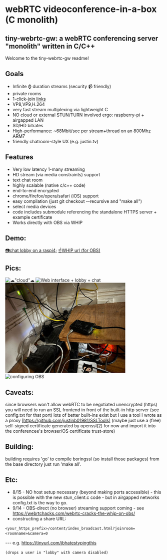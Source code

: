 # webRTC videoconference-in-a-box (C monolith)

## tiny-webrtc-gw: a webRTC conferencing server "monolith" written in C/C++
Welcome to the tiny-webrtc-gw readme!


## Goals
* Infinite &#x231A; duration streams     (security &#x1F4F9; friendly)
* private rooms
* 1-click-join [links](https://wintermute.nonroutable.net/content/index_broadcast.html?joinroom=lobby&camera=1)
* VP8,VP9,H.264
* very fast stream multiplexing via lightweight C
* NO cloud or external STUN/TURN involved ergo: raspberry-pi + airgapped LAN
* SD/HD bitrates 
* High-performance: ~68Mbit/sec per stream+thread on an 800Mhz ARM7
* friendly chatroom-style UX (e.g. justin.tv)

## Features
* Very low latency 1-many streaming
* HD stream (via media constraints) support
* text chat room
* highly scalable (native c/c++ code)
* end-to-end encrypted
* chrome/firefox/opera/safari (iOS) support
* easy compilation (just git checkout --recursive and "make all")
* select media devices
* code includes submodule referencing the standalone HTTPS server + example certificate
* Works directly with OBS via WHIP

## Demo:
  [&#128247;chat lobby on a raspi4;](https://wintermute.nonroutable.net/content/index_broadcast.html?joinroom=lobby)
  [&#x261D;WHIP url (for OBS)](https://wintermute.nonroutable.net/content/tinywm.obscfg.png)

## Pics:
  ![&#9729;"cloud"&#9729;](https://wintermute.nonroutable.net/content/webrtc-bcast-obs-gaming.png)
  ![Web interface + lobby + chat](https://wintermute.nonroutable.net/content/webrtc-morn.png)
  ![test image](http://github.com/justinb01981/tiny-webrtc-gw/blob/master/IMG-8094.jpg?raw=true)
  ![configuring OBS](https://wintermute.nonroutable.net/content/tinywm.obscfg.png)

## Caveats:
  since browsers won't allow webRTC to be negotiated unencrypted (https)
  you will need to run an SSL frontend in front of the built-in
  http server (see config.txt for that port)
  lots of better built-ins exist but I use a tool I wrote as a proxy
  [https://github.com/justinb01981/SSLTools]
  (maybe just use a (free) self-signed certificate
  generated by openssl(2) for now and import it into the conferencee's
  browser/OS certificate trust-store)

## Building:

building requires 'go' to compile boringssl (so install those packages)
from the base directory just run 'make all'.

## Etc:
  * 8/15 - NO host setup necessary (beyond making ports accessible) - this is possible with the new stun_client.c code - but in airgapped networks config.txt is the way to go.
  * 9/14 - OBS-direct (no browser) streaming support coming - see https://webrtchacks.com/webrtc-cracks-the-whip-on-obs/
  * constructing a share URL: 
  ```
  <your_https_prefix>/content/index_broadcast.html?joinroom=<roomname>&camera=0
  ```
  --- e.g. https://tinyurl.com/jbhatestypingthis
  ```
  (drops a user in "lobby" with camera disabled)
  ```


